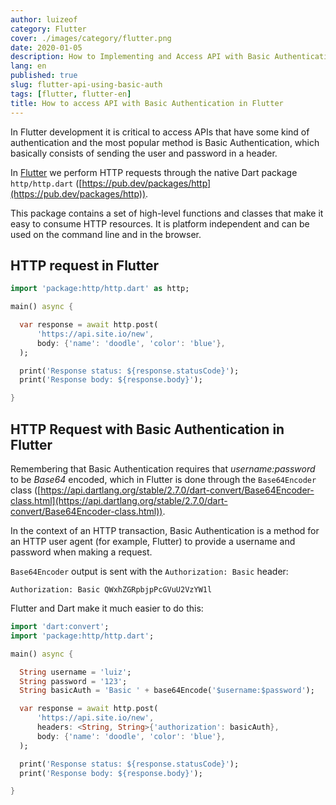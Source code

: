 ```yaml
---
author: luizeof
category: Flutter
cover: ./images/category/flutter.png
date: 2020-01-05
description: How to Implementing and Access API with Basic Authentication in Flutter
lang: en
published: true
slug: flutter-api-using-basic-auth
tags: [flutter, flutter-en]
title: How to access API with Basic Authentication in Flutter
---
```


In Flutter development it is critical to access APIs that have some kind of authentication and the most popular method is Basic Authentication, which basically consists of sending the user and password in a header.

In [Flutter](/categories/flutter/) we perform HTTP requests through the native Dart package `http/http.dart` ([https://pub.dev/packages/http](https://pub.dev/packages/http)).

This package contains a set of high-level functions and classes that make it easy to consume HTTP resources. It is platform independent and can be used on the command line and in the browser.

## HTTP request in Flutter

```dart
import 'package:http/http.dart' as http;

main() async {

  var response = await http.post(
      'https://api.site.io/new',
      body: {'name': 'doodle', 'color': 'blue'},
  );

  print('Response status: ${response.statusCode}');
  print('Response body: ${response.body}');

}
```

## HTTP Request with Basic Authentication in Flutter

Remembering that Basic Authentication requires that _username:password_ to be _Base64_ encoded, which in Flutter is done through the `Base64Encoder` class ([https://api.dartlang.org/stable/2.7.0/dart-convert/Base64Encoder-class.html](https://api.dartlang.org/stable/2.7.0/dart-convert/Base64Encoder-class.html)).

In the context of an HTTP transaction, Basic Authentication is a method for an HTTP user agent (for example, Flutter) to provide a username and password when making a request.

`Base64Encoder` output is sent with the `Authorization: Basic` header:

```plain
Authorization: Basic QWxhZGRpbjpPcGVuU2VzYW1l
```

Flutter and Dart make it much easier to do this:

```dart
import 'dart:convert';
import 'package:http/http.dart';

main() async {

  String username = 'luiz';
  String password = '123';
  String basicAuth = 'Basic ' + base64Encode('$username:$password');

  var response = await http.post(
      'https://api.site.io/new',
      headers: <String, String>{'authorization': basicAuth},
      body: {'name': 'doodle', 'color': 'blue'},
  );

  print('Response status: ${response.statusCode}');
  print('Response body: ${response.body}');

}
```

